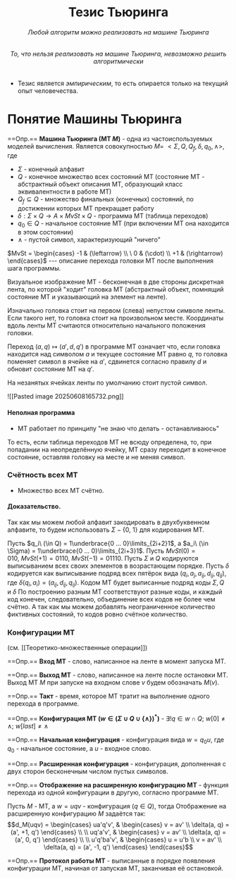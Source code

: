 <h1> <center>Тезис Тьюринга</center> </h1>
<h6> <center> Любой алгоритм можно реализовать на машине Тьюринга</center> </h6>
<h6> <center>То, что нельзя реализовать на машине Тьюринга, невозможно решить алгоритмически</center> </h6>

- Тезис является *эмпирическим*, то есть опирается только на текущий опыт человечества.

# Понятие Машины Тьюринга

==Опр.== **Машина Тьюринга (МТ $M$)** - одна из частоиспользуемых моделей вычисления. Является совокупностью $M =\ <\Sigma, Q, Q_f, \delta, q_0, \wedge>$, где
- $\Sigma$ - конечный алфавит
- $Q$ - конечное множество всех состояний МТ (состояние МТ - абстрактный объект описания МТ, образующий класс эквивалентности в работе МТ)
- $Q_f \subseteq Q$ -  множество финальных (конечных) состояний, по достижении которых МТ прекращает работу
- $\delta : \Sigma \times Q \rightarrow A \times MvSt \times Q$ - программа МТ (таблица переходов)
- $q_0 \in Q$ - начальное состояние МТ (при включении МТ она находится в этом состоянии)
- $\wedge$ - пустой символ, характеризующий "ничего"


$MvSt = \begin{cases} -1 & (\leftarrow) \\ \ 0 & (\cdot) \\ +1 & (\rightarrow) \end{cases}$    --- описание перехода  головки МТ после выполнения шага программы.

Визуальное изображение МТ - бесконечная в две стороны дискретная лента, по которой "ходит" головка МТ (абстрактный объект, помнящий состояние МТ и указывающий на элемент на ленте).

Изначально головка стоит на первом (слева) непустом символе ленты. Если такого нет, то головка стоит на произвольном месте. Координаты вдоль ленты МТ считаются относительно начального положения головки.

Переход $(a, q) \mapsto (a', d, q')$ в программе МТ означает что, если головка находится над символом $a$ и текущее состояние МТ равно $q$, то головка поменяет символ в ячейке на $a'$, сдвинется согласно правилу $d$ и обновит состояние МТ на $q'$.

На незанятых ячейках ленты по умолчанию стоит пустой символ.

![[Pasted image 20250608165732.png]]

#### Неполная программа

- МТ работает по принципу "не знаю что делать - останавливаюсь"

То есть, если таблица переходов МТ не всюду определена, то, при попадании на неопределённую ячейку, МТ сразу переходит в конечное состояние, оставляя головку на месте и не меняя символ.

### Счётность всех МТ

- Множество всех МТ счётно.

#### Доказательство.

Так как мы можем любой алфавит закодировать в двухбуквенном алфавите, то будем использовать $\Sigma - \{0,\ 1\}$ для кодирования МТ.

Пусть $q_i\ (\in Q) = 1\underbrace{0 ... 0}\limits_{2i+2}1$, а $a_i\ (\in \Sigma) = 1\underbrace{0 ... 0}\limits_{2i+3}1$. Пусть $MvSt(0) = 010, \ MvSt(+1) = 0110,\ MvSt(-1) = 01110$. Пусть $\Sigma$ и $Q$ кодируются выписыванием всех своих элементов в возрастающем порядке. Пусть $\delta$ кодируется как выписывание подряд всех пятёрок вида $(q_i, a_j, a_{ij}, d_{ij}, q_{ij})$, где $\delta(q_i, a_i) = (a_{ij}, d_{ij}, q_{ij})$. Кодом МТ будет выписанные подряд коды $\Sigma, Q$ и $\delta$  По построению разным МТ соответствуют разные коды, и каждый код конечен, следовательно, объединение всех кодов не более чем счётно. А так как мы можем добавлять неограниченное количество фиктивных состояний, то кодов ровно счётное количество.

### Конфигурации МТ
(см. [[Теоретико-множественные операции]])

==Опр.== **Вход МТ** - слово, написанное на ленте в момент запуска МТ.

==Опр.== **Выход МТ** - слово, написанное на ленте после остановки МТ. Выход МТ $M$ при запуске на входном слове $v$ будем обозначать $M(v)$.

==Опр.== **Такт** - время, которое МТ тратит на выполнение одного перехода в программе.

==Опр.== **Конфигурация МТ ($w \in (\Sigma \cup Q \cup\{\wedge\})^*$)** - $\exists !q \in w \cap Q;\ w[0] \neq \wedge;\ w[last] \neq \wedge$

==Опр.== **Начальная конфигурация** - конфигурация вида $w = q_0u$, где $q_0$ - начальное состояние, а $u$ - входное слово.

==Опр.== **Расширенная конфигурация** - конфигурация, дополненная с двух сторон бесконечным числом пустых символов.

==Опр.== **Отображение на расширенную конфигурацию МТ** - функция перехода из одной конфигурации в другую, согласно программе МТ.

Пусть $M$ - МТ, а $w = uqv$ - конфигурация ($q \in Q$), тогда Отображение на расширенную конфигурацию $M$ задаётся так:
$$d_M(uqv) = 
\begin{cases} 
ua'q'v', & \begin{cases} v = av' \\ \delta(a, q) = (a', +1, q')
\end{cases} \\ \\
uq'a'v', & \begin{cases} v = av' \\ \delta(a, q) = (a', 0, q')
\end{cases} \\ \\
u'q'ba'v', & \begin{cases} u = u'b \\ v = av' \\ \delta(a, q) = (a', -1, q')
\end{cases}
\end{cases}$$

==Опр.== **Протокол работы МТ** - выписанные в порядке появления конфигурации МТ, начиная от запуская МТ, заканчивая её остановкой.
